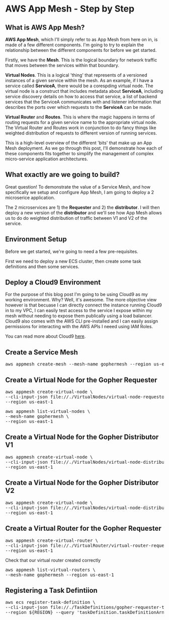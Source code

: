# AWS App Mesh - Step by Step

## What is AWS App Mesh?

**AWS App Mesh**, which I'll simply refer to as App Mesh from here on in, is made of a few different components. I'm going to try to explain the relationship between the different components for before we get started.

Firstly, we have the **Mesh**. This is the logical boundary for network traffic that moves between the services within that boundary.

**Virtual Nodes**. This is a logical 'thing' that represents of a versioned instances of a given service within the mesh. As an example, if I have a service called **ServiceA**, there would be a corespding virtual node. The virtual node is a construct that includes metadata about **ServiceA**, including service discovery details on how to access that service, a list of backend services that the ServiceA communicates with and listener information that describes the ports over which requests to the **ServiceA** can be made.

**Virtual Router** and **Routes**. This is where the magic happens in terms of routing requests for a given service name to the appropriate virtual node. The Virtual Router and Routes work in conjunction to do fancy things like weighted distribution of requests to different version of running services.

This is a high-level overview of the different 'bits' that make up an App Mesh deployment. As we go through this post, I'll demonstrate how each of these components fits together to simplify the management of complex micro-service application architectures.

## What exactly are we going to build?

Great question! To demonstrate the value of a Service Mesh, and how specifically we setup and configure App Mesh, I am going to deploy a 2 microserice application.

The 2 microservices are 1) the **Requester** and 2) the **distributor**. I will then deploy a new version of the **distributor** and we'll see how App Mesh allows us to do do weighted distribution of traffic between V1 and V2 of the service.

## Environment Setup

Before we get started, we're going to need a few pre-requisites. 

First we need to deploy a new ECS cluster, then create some task definitions and then some services.

## Deploy a Cloud9 Environment

For the purpose of this blog post I'm going to be using Cloud9 as my working environment. Why? Well, it's awesome.
The more objective view however is that becuase I can directly connect the instance running Cloud9 in to my VPC, I can easily test access to the service I expose within my mesh without needing to expose them publically using a load balancer. Cloud9 also comes with the AWS CLI pre-installed and I can easily assign permissions for interacting with the AWS APIs I neeed using IAM Roles.

You can read more about Cloud9 [here](https://aws.amazon.com/cloud9).

## Create a Service Mesh

<pre>
aws appmesh create-mesh --mesh-name gophermesh --region us-east-1
</pre>

## Create a Virtual Node for the Gopher Requester

<pre>
aws appmesh create-virtual-node \
--cli-input-json file://./VirtualNodes/virtual-node-requestor.json \
--region us-east-1
</pre>

<pre>
aws appmesh list-virtual-nodes \
--mesh-name gophermesh \
--region us-east-1
</pre>

## Create a Virtual Node for the Gopher Distributor V1

<pre>
aws appmesh create-virtual-node \
--cli-input-json file://./VirtualNodes/virtual-node-distributor-v1.json \
--region us-east-1
</pre>

## Create a Virtual Node for the Gopher Distributor V2

<pre>
aws appmesh create-virtual-node \
--cli-input-json file://./VirtualNodes/virtual-node-distributor-v2.json \
--region us-east-1
</pre>

## Create a Virtual Router for the Gopher Requester

<pre>
aws appmesh create-virtual-router \
--cli-input-json file://./VirtualRouter/virtual-router-requester.json \
--region us-east-1
</pre>

Check that our virtual router created correctly

<pre>
aws appmesh list-virtual-routers \
--mesh-name gophermesh --region us-east-1
</pre>

## Registering a Task Defintiion

<pre>
aws ecs register-task-definition \
--cli-input-json file://./TaskDefinitions/gopher-requester-task \
--region ${REGION} --query 'taskDefinition.taskDefinitionArn'
</pre>
